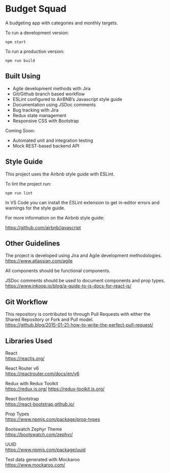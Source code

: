# Budget Squad

A budgeting app with categories and monthly targets.

To run a development version:
```
npm start
```

To run a production version:
```
npm run build
```

## Built Using

* Agile development methods with Jira
* Git/Github branch based workflow
* ESLint configured to AirBNB’s Javascript style guide
* Documentation using JSDoc comments
* Bug tracking with Jira
* Redux state management
* Responsive CSS with Bootstrap

Coming Soon:
* Automated unit and integration testing
* Mock REST-based backend API

## Style Guide

This project uses the Airbnb style guide with ESLint.

To lint the project run:
```
npm run lint
```

In VS Code you can install the ESLint extension to get in-editor errors and warnings for the style guide.

For more information on the Airbnb style guide:

https://github.com/airbnb/javascript

## Other Guidelines

The project is developed using Jira and Agile development methodologies.  
https://www.atlassian.com/agile

All components should be functional components.

JSDoc comments should be used to document components and prop types.  
https://www.inkoop.io/blog/a-guide-to-js-docs-for-react-js/

## Git Workflow

This repository is contributed to through Pull Requests with either the Shared Repository or Fork and Pull model.  
https://github.blog/2015-01-21-how-to-write-the-perfect-pull-request/

## Libraries Used

React  
https://reactjs.org/

React Router v6  
https://reactrouter.com/docs/en/v6

Redux with Redux Toolkit  
https://redux.js.org/
https://redux-toolkit.js.org/

React Bootstrap  
https://react-bootstrap.github.io/

Prop Types  
https://www.npmjs.com/package/prop-types

Bootswatch Zephyr Theme  
https://bootswatch.com/zephyr/

UUID  
https://www.npmjs.com/package/uuid

Test data generated with Mockaroo  
https://www.mockaroo.com/